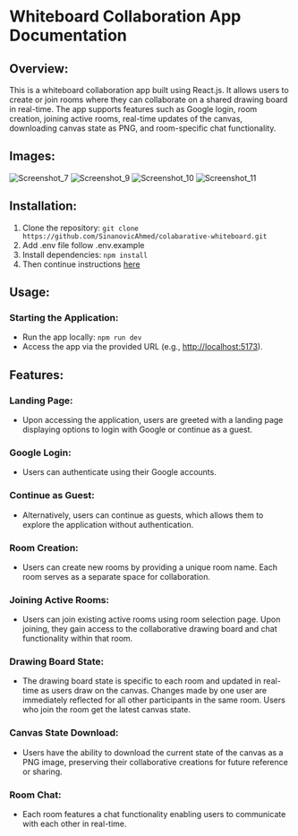 # Whiteboard Collaboration App Documentation

## Overview:
This is a whiteboard collaboration app built using React.js. It allows users to create or join rooms where they can collaborate on a shared drawing board in real-time. The app supports features such as Google login, room creation, joining active rooms, real-time updates of the canvas, downloading canvas state as PNG, and room-specific chat functionality.

## Images:
![Screenshot_7](https://github.com/user-attachments/assets/956c1707-d702-4a06-af97-16a516f7fd5e)
![Screenshot_9](https://github.com/user-attachments/assets/de328f44-7bdc-4728-b767-724e626c9ae6)
![Screenshot_10](https://github.com/user-attachments/assets/3b6a9aae-ecc6-4b7e-9281-c84226d94d13)
![Screenshot_11](https://github.com/user-attachments/assets/59e42ce6-41c2-4554-bc8d-014b165b7924)


## Installation:
1. Clone the repository: `git clone https://github.com/SinanovicAhmed/colabarative-whiteboard.git`
2. Add .env file follow .env.example
3. Install dependencies: `npm install`
4. Then continue instructions [here](https://github.com/SinanovicAhmed/colabarative-whiteboard-backend)

## Usage:
### Starting the Application:
- Run the app locally: `npm run dev`
- Access the app via the provided URL (e.g., [http://localhost:5173](http://localhost:5173)).

## Features:
### Landing Page:
- Upon accessing the application, users are greeted with a landing page displaying options to login with Google or continue as a guest.

### Google Login:
- Users can authenticate using their Google accounts.

### Continue as Guest:
- Alternatively, users can continue as guests, which allows them to explore the application without authentication.

### Room Creation:
- Users can create new rooms by providing a unique room name. Each room serves as a separate space for collaboration.

### Joining Active Rooms:
- Users can join existing active rooms using room selection page. Upon joining, they gain access to the collaborative drawing board and chat functionality within that room.

### Drawing Board State:
- The drawing board state is specific to each room and updated in real-time as users draw on the canvas. Changes made by one user are immediately reflected for all other participants in the same room. Users who join the room get the latest canvas state.

### Canvas State Download:
- Users have the ability to download the current state of the canvas as a PNG image, preserving their collaborative creations for future reference or sharing.

### Room Chat:
- Each room features a chat functionality enabling users to communicate with each other in real-time.
